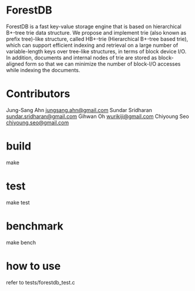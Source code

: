 ForestDB
=======
ForestDB is a fast key-value storage engine that is based on hierarchical B+-tree trie data structure. We propose and implement trie (also known as prefix tree)-like structure, called HB+-trie (Hierarchical B+-tree based trie), which can support efficient indexing and retrieval on a large number of variable-length keys over tree-like structures, in terms of block device I/O. In addition, documents and internal nodes of trie are stored as block-aligned form so that we can minimize the number of block-I/O accesses while indexing the documents.

Contributors
======
Jung-Sang Ahn <jungsang.ahn@gmail.com>
Sundar Sridharan <sundar.sridharan@gmail.com>
Gihwan Oh <wurikiji@gmail.com>
Chiyoung Seo <chiyoung.seo@gmail.com>

build
=====
make

test
====
make test

benchmark
=========
make bench

how to use
==========
refer to tests/forestdb_test.c
